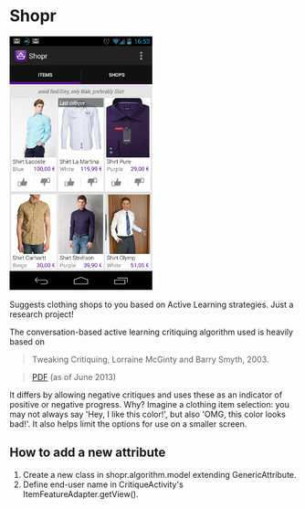Shopr
=====

![Shopr screenshot](/hero.png)

Suggests clothing shops to you based on Active Learning strategies. Just a research project!

The conversation-based active learning critiquing algorithm used is heavily based on

> Tweaking Critiquing, Lorraine McGinty and Barry Smyth, 2003.

> [PDF](http://www.researchgate.net/publication/230875729_Tweaking_Critiquing/file/9fcfd50f3fa6c955ff.pdf) (as of June 2013)

It differs by allowing negative critiques and uses these as an indicator of positive or negative progress. Why? Imagine a clothing item selection: you may not always say 'Hey, I like this color!', but also 'OMG, this color looks bad!'. It also helps limit the options for use on a smaller screen.


How to add a new attribute
--------------------------

1. Create a new class in shopr.algorithm.model extending GenericAttribute.
2. Define end-user name in CritiqueActivity's ItemFeatureAdapter.getView().